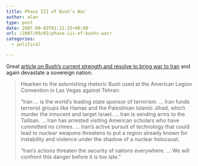 ```yaml
---
title: Phase III of Bush’s War
author: alan
type: post
date: 2007-09-03T01:12:15+00:00
url: /2007/09/02/phase-iii-of-bushs-war/
categories:
  - political

---
```

Great [article on Bush&#8217;s current strength and resolve to bring war to Iran][1] and again devastate a sovereign nation.

> Hearken to the astonishing rhetoric Bush used at the American Legion Convention in Las Vegas against Tehran:
>
> &#8220;Iran &#8230; is the world&#8217;s leading state sponsor of terrorism. &#8230; Iran funds terrorist groups like Hamas and the Palestinian Islamic Jihad, which murder the innocent and target Israel. &#8230; Iran is sending arms to the Taliban. &#8230; Iran has arrested visiting American scholars who have committed no crimes. &#8230; Iran&#8217;s active pursuit of technology that could lead to nuclear weapons threatens to put a region already known for instability and violence under the shadow of a nuclear holocaust.
>
> &#8220;Iran&#8217;s actions threaten the security of nations everywhere. &#8230; We will confront this danger before it is too late.&#8221;


 [1]: http://www.antiwar.com/pat/?articleid=11538
